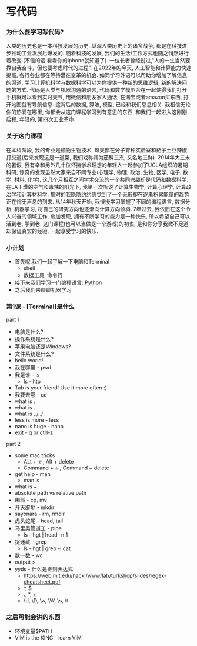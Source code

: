 # 写代码

### 为什么要学习写代码?
人类的历史也是一本科技发展的历史. 纵观人类历史上的诸多战争, 都是在科技进步推动工业发展后爆发的. 随着科技的发展, 我们的生活/工作方式也随之悄然进行着改变 (不信的话,看看你的iphone就知道了). 一位长者曾经说过,"人的一生当然要靠自我奋斗，但也要考虑时代的进程". 在2022年的今天, 人工智能和计算能力快速提高, 各行各业都在等待潜在变革的机会. 如同学习外语可以帮助你增加了解信息的渠道, 学习计算机科学与数据科学可以为你提供一种新的思维逻辑, 新的解决问题的方式. 代码是人类与机器沟通的语言, 代码和数学模型合在一起使得我们打开手机就可以看到实时天气, 用微信和朋友家人通话, 在淘宝或者amazon买东西, 打开地图就有导航信息. 这背后的数据, 算法, 模型, 已经和我们息息相关. 我相信无论你的热爱在哪里, 你都会从这门课程学习到有意思的东西, 和我们一起进入这刚刚启程, 年轻的, 第四次工业革命.   

### 关于这门课程
在本科阶段, 我的专业是植物生物技术, 每天都在分子育种实验室和茄子土豆辣椒打交道(后来发现这是一道菜, 我们戏称其为茄科三杰, 又名地三鲜). 2014年大三末的暑假, 我有幸和另外几十位怀揣学术理想的年轻人一起参加了UCLA组织的暑期科研, 惊奇的发现虽然大家来自不同专业(心理学, 物理, 政治, 生物, 医学, 电子, 数学, 材料, 化学), 这几个月相互之间学术交流的一个共同兴趣却是代码和数据科学. 在LA干燥的空气和毒辣的阳光下, 我第一次听说了计算生物学, 计算心理学, 计算政治学和计算材料学. 那时的我隐隐约约感觉到了一个无形却在逐渐积累能量的趋势正在悄无声息的到来. 从14年秋天开始, 我慢慢学习掌握了不同的编程语言, 数据分析, 机器学习, 将自己的研究方向也逐渐向计算方向倾斜. 7年过去, 我依旧在这个令人兴奋的领域工作, 愈加发现, 拥有不断学习的能力是一种快乐, 所以希望自己可以活到老, 学到老. 这门课程(也可以当做是一个游戏)的初衷, 是和你分享我微不足道却保证真实的经验, 一起享受学习的快乐. 


### 小计划
* 首先呢,我们一起了解一下电脑和Terminal
    + shell
    + 数据工具, 命令行
* 接下来我们学习一门编程语言: Python
* 之后我们来聊聊机器学习


### 第1课 - [Terminal]是什么

part 1

* 电脑是什么?
* 操作系统是什么?
* 苹果电脑还是Windows?
* 文件系统是什么?
* hello world!
* 我在哪里 - pwd
* 我是谁 - ls
    + ls -lhtp
* Tab is your friend! Use it more often :) 
* 我要去哪 - cd
* what is .
* what is ..
* what is ../../
* less is more - less
* nano is huge - nano
* exit - q or ctrl-z

part 2

* some mac tricks 
    + ALt + <-, Alt + delete
    + Command + <-, Command + delete
* get help - man
    + man ls
* what is ~
* absolute path vs relative path
* 围城 - cp, mv
* 开天辟地 - mkdir
* sayonara - rm, rmdir
* 虎头蛇尾 - head, tail
* 马里奥管道工 - pipe
    + ls -lhgt | head -n 1
* 捉迷藏 - grep
    + ls -lhgt | grep -i cat
* 数一数 - wc
* output >
* yyds - 什么是正则表达式
    + https://web.mit.edu/hackl/www/lab/turkshop/slides/regex-cheatsheet.pdf
    + ^, $
    + ., *, +
    + \d, \D, \w, \W, \s, \t



### 之后可能会讲的东西
* 环境变量$PATH
* VIM is the KING - learn VIM
